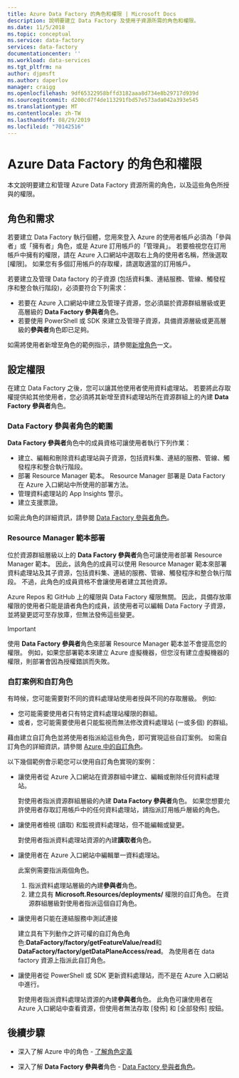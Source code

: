 ```yaml
---
title: Azure Data Factory 的角色和權限 | Microsoft Docs
description: 說明要建立 Data Factory 及使用子資源所需的角色和權限。
ms.date: 11/5/2018
ms.topic: conceptual
ms.service: data-factory
services: data-factory
documentationcenter: ''
ms.workload: data-services
ms.tgt_pltfrm: na
author: djpmsft
ms.author: daperlov
manager: craigg
ms.openlocfilehash: 9df65322958bffd3182aaa8d734e8b29717d939d
ms.sourcegitcommit: d200cd7f4de113291fbd57e573ada042a393e545
ms.translationtype: MT
ms.contentlocale: zh-TW
ms.lasthandoff: 08/29/2019
ms.locfileid: "70142516"
---
```

# <a name="roles-and-permissions-for-azure-data-factory"></a>Azure Data Factory 的角色和權限

本文說明要建立和管理 Azure Data Factory 資源所需的角色，以及這些角色所授與的權限。

## <a name="roles-and-requirements"></a>角色和需求

若要建立 Data Factory 執行個體，您用來登入 Azure 的使用者帳戶必須為「參與者」或「擁有者」角色，或是 Azure 訂用帳戶的「管理員」。 若要檢視您在訂用帳戶中擁有的權限，請在 Azure 入口網站中選取右上角的使用者名稱，然後選取 [權限]。 如果您有多個訂用帳戶的存取權，請選取適當的訂用帳戶。 

若要建立及管理 Data factory 的子資源 (包括資料集、連結服務、管線、觸發程序和整合執行階段)，必須要符合下列需求：
- 若要在 Azure 入口網站中建立及管理子資源，您必須屬於資源群組層級或更高層級的 **Data Factory 參與者**角色。
- 若要使用 PowerShell 或 SDK 來建立及管理子資源，具備資源層級或更高層級的**參與者**角色即已足夠。

如需將使用者新增至角色的範例指示，請參閱[新增角色](../billing/billing-add-change-azure-subscription-administrator.md)一文。

## <a name="set-up-permissions"></a>設定權限

在建立 Data Factory 之後，您可以讓其他使用者使用資料處理站。 若要將此存取權提供給其他使用者，您必須將其新增至資料處理站所在資源群組上的內建 **Data Factory 參與者**角色。

### <a name="scope-of-the-data-factory-contributor-role"></a>Data Factory 參與者角色的範圍

**Data Factory 參與者**角色中的成員資格可讓使用者執行下列作業：
- 建立、編輯和刪除資料處理站與子資源，包括資料集、連結的服務、管線、觸發程序和整合執行階段。
- 部署 Resource Manager 範本。 Resource Manager 部署是 Data Factory 在 Azure 入口網站中所使用的部署方法。
- 管理資料處理站的 App Insights 警示。
- 建立支援票證。

如需此角色的詳細資訊，請參閱 [Data Factory 參與者角色](../role-based-access-control/built-in-roles.md#data-factory-contributor)。

### <a name="resource-manager-template-deployment"></a>Resource Manager 範本部署

位於資源群組層級以上的 **Data Factory 參與者**角色可讓使用者部署 Resource Manager 範本。 因此，該角色的成員可以使用 Resource Manager 範本來部署資料處理站及其子資源，包括資料集、連結的服務、管線、觸發程序和整合執行階段。 不過，此角色的成員資格不會讓使用者建立其他資源。

Azure Repos 和 GitHub 上的權限與 Data Factory 權限無關。 因此，具備存放庫權限的使用者只能是讀者角色的成員，該使用者可以編輯 Data Factory 子資源，並將變更認可至存放庫，但無法發佈這些變更。

> [!IMPORTANT]
> 使用 **Data Factory 參與者**角色來部署 Resource Manager 範本並不會提高您的權限。 例如，如果您部署範本來建立 Azure 虛擬機器，但您沒有建立虛擬機器的權限，則部署會因為授權錯誤而失敗。

### <a name="custom-scenarios-and-custom-roles"></a>自訂案例和自訂角色

有時候，您可能需要對不同的資料處理站使用者授與不同的存取層級。 例如:
- 您可能需要使用者只有特定資料處理站權限的群組。
- 或者，您可能需要使用者只能監視而無法修改資料處理站 (一或多個) 的群組。

藉由建立自訂角色並將使用者指派給這些角色，即可實現這些自訂案例。 如需自訂角色的詳細資訊，請參閱 [Azure 中的自訂角色](..//role-based-access-control/custom-roles.md)。

以下幾個範例會示範您可以使用自訂角色實現的案例：

- 讓使用者從 Azure 入口網站在資源群組中建立、編輯或刪除任何資料處理站。

  對使用者指派資源群組層級的內建 **Data Factory 參與者**角色。 如果您想要允許使用者存取訂用帳戶中的任何資料處理站，請指派訂用帳戶層級的角色。

- 讓使用者檢視 (讀取) 和監視資料處理站，但不能編輯或變更。

  對使用者指派資料處理站資源的內建**讀取者**角色。

- 讓使用者在 Azure 入口網站中編輯單一資料處理站。

  此案例需要指派兩個角色。

  1. 指派資料處理站層級的內建**參與者**角色。
  2. 建立具有 **Microsoft.Resources/deployments/** 權限的自訂角色。 在資源群組層級對使用者指派這個自訂角色。

- 讓使用者只能在連結服務中測試連接

    建立具有下列動作之許可權的自訂角色角色:**DataFactory/factory/getFeatureValue/read**和**DataFactory/factory/getDataPlaneAccess/read**。 為使用者在 data factory 資源上指派此自訂角色。

- 讓使用者從 PowerShell 或 SDK 更新資料處理站，而不是在 Azure 入口網站中進行。

  對使用者指派資料處理站資源的內建**參與者**角色。 此角色可讓使用者在 Azure 入口網站中查看資源，但使用者無法存取 [發佈] 和 [全部發佈] 按鈕。

## <a name="next-steps"></a>後續步驟

- 深入了解 Azure 中的角色 - [了解角色定義](../role-based-access-control/role-definitions.md)

- 深入了解 **Data Factory 參與者**角色 - [Data Factory 參與者角色](../role-based-access-control/built-in-roles.md#data-factory-contributor)。
